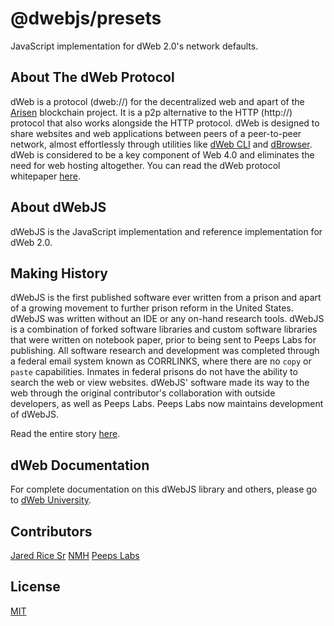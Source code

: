 # @dwebjs/presets
JavaScript implementation for dWeb 2.0's network defaults.

## About The dWeb Protocol
dWeb is a protocol (dweb://) for the decentralized web and apart of the [Arisen](https://github.com/arisenio/technical-whitepaper) blockchain project. It is a p2p alternative to the HTTP (http://) protocol that also works alongside the HTTP protocol. dWeb is designed to share websites and web applications between peers of a peer-to-peer network, almost effortlessly through utilities like [dWeb CLI](https://github.com/dwebjs/cli) and [dBrowser](https://github.com/dbrowser/). dWeb is considered to be a key component of Web 4.0 and eliminates the need for web hosting altogether. You can read the dWeb protocol whitepaper [here](https://github.com/distributedweb/whitepaper).

## About dWebJS
dWebJS is the JavaScript implementation and reference implementation for dWeb 2.0. 

## Making History
dWebJS is the first published software ever written from a prison and apart of a growing movement to further prison reform in the United States. dWebJS was written without an IDE or any on-hand research tools. dWebJS is a combination of forked software libraries and custom software libraries that were written on notebook paper, prior to being sent to Peeps Labs for publishing. All software research and development was completed through a federal email system known as CORRLINKS, where there are no `copy` or `paste` capabilities. Inmates in federal prisons do not have the ability to search the web or view websites. dWebJS' software made its way to the web through the original contributor's collaboration with outside developers, as well as Peeps Labs. Peeps Labs now maintains development of dWebJS.

Read the entire story [here](https://github.com/dwebjs/making-history).

## dWeb Documentation
For complete documentation on this dWebJS library and others, please go to [dWeb University](https://dwebuniversity.com).

## Contributors
[Jared Rice Sr](jared@dpeeps.com)
[NMH](nmh@dpeeps.com)
[Peeps Labs](labs@dpeeps.com)

## License
[MIT](LICENSE.md)
